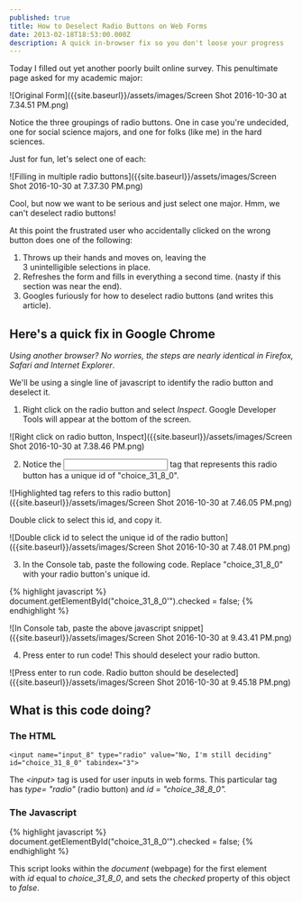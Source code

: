 ```yaml
---
published: true
title: How to Deselect Radio Buttons on Web Forms
date: 2013-02-18T18:53:00.000Z
description: A quick in-browser fix so you don't loose your progress
---
```

Today I filled out yet another poorly built online survey. This penultimate page asked for my academic major: 

![Original Form]({{site.baseurl}}/assets/images/Screen Shot 2016-10-30 at 7.34.51 PM.png)

Notice the three groupings of radio buttons. One in case you're undecided, one for social science majors, and one for folks (like me) in the hard sciences.

Just for fun, let's select one of each:

![Filling in multiple radio buttons]({{site.baseurl}}/assets/images/Screen Shot 2016-10-30 at 7.37.30 PM.png)

Cool, but now we want to be serious and just select one major. Hmm, we can't deselect radio buttons!

At this point the frustrated user who accidentally clicked on the wrong button does one of the following:

1. Throws up their hands and moves on, leaving the 3 unintelligible selections in place.
2. Refreshes the form and fills in everything a second time. (nasty if this section was near the end).
3. Googles furiously for how to deselect radio buttons (and writes this article).

## Here's a quick fix in Google Chrome

_Using another browser? No worries, the steps are nearly identical in Firefox, Safari and Internet Explorer_.

We'll be using a single line of javascript to identify the radio button and deselect it.

1.  Right click on the radio button and select _Inspect_. Google Developer Tools will appear at the bottom of the screen. 

![Right click on radio button, Inspect]({{site.baseurl}}/assets/images/Screen Shot 2016-10-30 at 7.38.46 PM.png)

2.  Notice the <input> tag that represents this radio button has a unique id of "choice_31_8_0". 

![Highlighted tag refers to this radio button]({{site.baseurl}}/assets/images/Screen Shot 2016-10-30 at 7.46.05 PM.png)

Double click to select this id, and copy it.

![Double click id to select the unique id of the radio button]({{site.baseurl}}/assets/images/Screen Shot 2016-10-30 at 7.48.01 PM.png)

3.  In the Console tab, paste the following code. Replace "choice_31_8_0" with your radio button's unique id. 

{% highlight javascript %}
document.getElementById("choice_31_8_0'").checked = false;
{% endhighlight %}

![In Console tab, paste the above javascript snippet]({{site.baseurl}}/assets/images/Screen Shot 2016-10-30 at 9.43.41 PM.png)

4.  Press enter to run code! This should deselect your radio button. 

![Press enter to run code. Radio button should be deselected]({{site.baseurl}}/assets/images/Screen Shot 2016-10-30 at 9.45.18 PM.png)


## What is this code doing?

### The HTML

	<input name="input_8" type="radio" value="No, I'm still deciding" id="choice_31_8_0" tabindex="3">

The _\<input\>_ tag is used for user inputs in web forms. This particular tag has _type= "radio"_ (radio button) and _id = "choice_38_8_0"._

### The Javascript

{% highlight javascript %}
document.getElementById("choice_31_8_0'").checked = false;
{% endhighlight %}

This script looks within the _document_ (webpage) for the first element with _id_ equal to _choice_31_8_0_, and sets the _checked_ property of this object to _false_.
